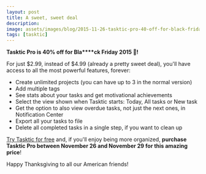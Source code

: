 ```yaml
---
layout: post
title: A sweet, sweet deal
description:
image: assets/images/blog/2015-11-26-tasktic-pro-40-off-for-black-friday-2015/tasktic_black_friday.jpg
tags: [tasktic]
---
```

**Tasktic Pro is 40% off for Bla****ck Friday 2015 🎉!**

For just $2.99, instead of $4.99 (already a pretty sweet deal), you'll have access to all the most powerful features, forever:

-   Create unlimited projects (you can have up to 3 in the normal version)
-   Add multiple tags
-   See stats about your tasks and get motivational achievements
-   Select the view shown when Tasktic starts: Today, All tasks or New task
-   Get the option to also view overdue tasks, not just the next ones, in Notification Center
-   Export all your tasks to file
-   Delete all completed tasks in a single step, if you want to clean up

[Try Tasktic for free](https://geo.itunes.apple.com/us/app/tasktic-manage-your-tasks/id1036139076?mt=8&at=1000l3L9&ct=website) and, if you'll enjoy being more organized, **purchase Tasktic Pro between November 26 and November 29 for this amazing price**!

Happy Thanksgiving to all our American friends!